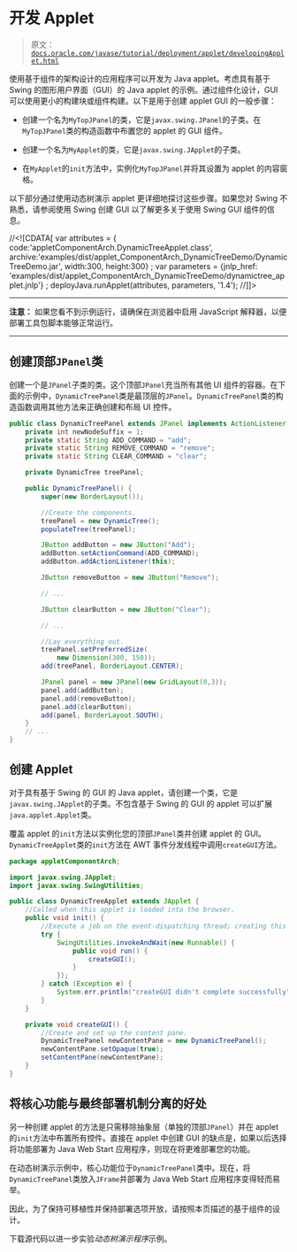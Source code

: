# 开发 Applet

> 原文：[`docs.oracle.com/javase/tutorial/deployment/applet/developingApplet.html`](https://docs.oracle.com/javase/tutorial/deployment/applet/developingApplet.html)

使用基于组件的架构设计的应用程序可以开发为 Java applet。考虑具有基于 Swing 的图形用户界面（GUI）的 Java applet 的示例。通过组件化设计，GUI 可以使用更小的构建块或组件构建。以下是用于创建 applet GUI 的一般步骤：

+   创建一个名为`MyTopJPanel`的类，它是`javax.swing.JPanel`的子类。在`MyTopJPanel`类的构造函数中布置您的 applet 的 GUI 组件。

+   创建一个名为`MyApplet`的类，它是`javax.swing.JApplet`的子类。

+   在`MyApplet`的`init`方法中，实例化`MyTopJPanel`并将其设置为 applet 的内容窗格。

以下部分通过使用动态树演示 applet 更详细地探讨这些步骤。如果您对 Swing 不熟悉，请参阅使用 Swing 创建 GUI 以了解更多关于使用 Swing GUI 组件的信息。

//&lt;![CDATA[ var attributes = { code:'appletComponentArch.DynamicTreeApplet.class', archive:'examples/dist/applet_ComponentArch_DynamicTreeDemo/DynamicTreeDemo.jar', width:300, height:300} ; var parameters = {jnlp_href: 'examples/dist/applet_ComponentArch_DynamicTreeDemo/dynamictree_applet.jnlp'} ; deployJava.runApplet(attributes, parameters, '1.4'); //]]&gt;

* * *

**注意：** 如果您看不到示例运行，请确保在浏览器中启用 JavaScript 解释器，以便部署工具包脚本能够正常运行。

* * *

## 创建顶部`JPanel`类

创建一个是`JPanel`子类的类。这个顶部`JPanel`充当所有其他 UI 组件的容器。在下面的示例中，`DynamicTreePanel`类是最顶层的`JPanel`。`DynamicTreePanel`类的构造函数调用其他方法来正确创建和布局 UI 控件。

```java
public class DynamicTreePanel extends JPanel implements ActionListener {
    private int newNodeSuffix = 1;
    private static String ADD_COMMAND = "add";
    private static String REMOVE_COMMAND = "remove";
    private static String CLEAR_COMMAND = "clear";

    private DynamicTree treePanel;

    public DynamicTreePanel() {
        super(new BorderLayout());

        //Create the components.
        treePanel = new DynamicTree();
        populateTree(treePanel);

        JButton addButton = new JButton("Add");
        addButton.setActionCommand(ADD_COMMAND);
        addButton.addActionListener(this);

        JButton removeButton = new JButton("Remove");

        // ...

        JButton clearButton = new JButton("Clear");

        // ...

        //Lay everything out.
        treePanel.setPreferredSize(
            new Dimension(300, 150));
        add(treePanel, BorderLayout.CENTER);

        JPanel panel = new JPanel(new GridLayout(0,3));
        panel.add(addButton);
        panel.add(removeButton); 
        panel.add(clearButton);
        add(panel, BorderLayout.SOUTH);
    }
    // ...
}

```

## 创建 Applet

对于具有基于 Swing 的 GUI 的 Java applet，请创建一个类，它是`javax.swing.JApplet`的子类。不包含基于 Swing 的 GUI 的 applet 可以扩展`java.applet.Applet`类。

覆盖 applet 的`init`方法以实例化您的顶部`JPanel`类并创建 applet 的 GUI。`DynamicTreeApplet`类的`init`方法在 AWT 事件分发线程中调用`createGUI`方法。

```java
package appletComponentArch;

import javax.swing.JApplet;
import javax.swing.SwingUtilities;

public class DynamicTreeApplet extends JApplet {
    //Called when this applet is loaded into the browser.
    public void init() {
        //Execute a job on the event-dispatching thread; creating this applet's GUI.
        try {
            SwingUtilities.invokeAndWait(new Runnable() {
                public void run() {
                    createGUI();
                }
            });
        } catch (Exception e) { 
            System.err.println("createGUI didn't complete successfully");
        }
    }

    private void createGUI() {
        //Create and set up the content pane.
        DynamicTreePanel newContentPane = new DynamicTreePanel();
        newContentPane.setOpaque(true); 
        setContentPane(newContentPane);        
    }        
}

```

## 将核心功能与最终部署机制分离的好处

另一种创建 applet 的方法是只需移除抽象层（单独的顶部`JPanel`）并在 applet 的`init`方法中布置所有控件。直接在 applet 中创建 GUI 的缺点是，如果以后选择将功能部署为 Java Web Start 应用程序，则现在将更难部署您的功能。

在动态树演示示例中，核心功能位于`DynamicTreePanel`类中。现在，将`DynamicTreePanel`类放入`JFrame`并部署为 Java Web Start 应用程序变得轻而易举。

因此，为了保持可移植性并保持部署选项开放，请按照本页描述的基于组件的设计。

下载源代码以进一步实验*动态树演示程序*示例。

